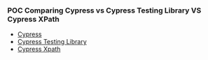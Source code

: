 ### POC Comparing Cypress vs Cypress Testing Library VS Cypress XPath

- [Cypress](https://github.com/cypress-io/cypress)
- [Cypress Testing Library](https://github.com/testing-library/cypress-testing-library)
- [Cypress Xpath](https://www.npmjs.com/package/cypress-xpath)